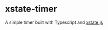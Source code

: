# xstate-timer
A simple timer built with Typescript and [xstate.js](https://github.com/davidkpiano/xstate)

